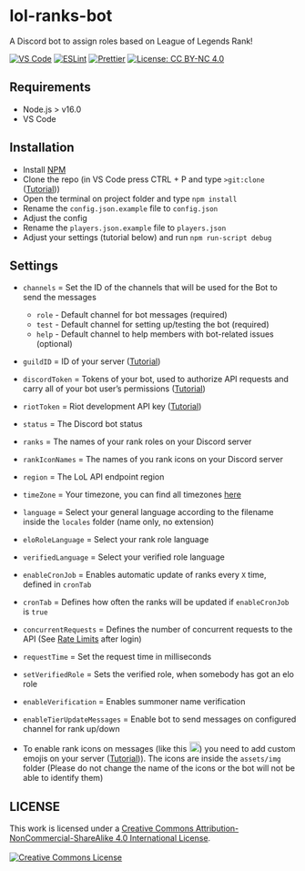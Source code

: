 # lol-ranks-bot
A Discord bot to assign roles based on League of Legends Rank!

[![VS Code](https://img.shields.io/badge/IDE-VS%20Code-6A0DAD.svg)](https://code.visualstudio.com/)
[![ESLint](https://img.shields.io/badge/ESLint-%E2%9C%A8%20violet.svg?style=flat&logo=eslint&logoColor=white&color=8A2BE2&labelColor=454545)](https://eslint.org/)
[![Prettier](https://img.shields.io/badge/Prettier-%E2%9C%A8%20violet.svg?style=flat&logo=prettier&logoColor=white&color=8A2BE2&labelColor=454545)](https://prettier.io/)
[![License: CC BY-NC 4.0](https://img.shields.io/badge/License-CC%20BY--NC%204.0-9370DB.svg?style=flat&labelColor=454545&color=9370DB)](https://creativecommons.org/licenses/by-nc/4.0/)

## Requirements
- Node.js > v16.0
- VS Code

## Installation

- Install [NPM](https://nodejs.org/en/download/)
- Clone the repo (in VS Code press CTRL + P and type `>git:clone` ([Tutorial](https://code.visualstudio.com/docs/sourcecontrol/overview#_cloning-a-repository)))
- Open the terminal on project folder and type `npm install`
- Rename the `config.json.example` file to `config.json`
- Adjust the config
- Rename the `players.json.example` file to `players.json`
- Adjust your settings (tutorial below) and run `npm run-script debug`

## Settings

- `channels` = Set the ID of the channels that will be used for the Bot to send the messages
  - `role` - Default channel for bot messages (required)
  - `test` - Default channel for setting up/testing the bot (required)
  - `help` - Default channel to help members with bot-related issues (optional)
- `guildID` = ID of your server ([Tutorial](https://support.discord.com/hc/en-us/articles/206346498-Where-can-I-find-my-User-Server-Message-ID-))
- `discordToken` = Tokens of your bot, used to authorize API requests and carry all of your bot user’s permissions ([Tutorial](https://discord.com/developers/docs/getting-started#configuring-a-bot))
- `riotToken` = Riot development API key ([Tutorial](https://developer.riotgames.com/docs/lol#:~:text=Before%20you%20start%20reading%20this%20documentation%20you%20need%20to%20first%20login%20with%20your%20Riot%20Games%20account.%20Once%20you%20do,%20a%20Developer%20Portal%20account%20is%20created%20for%20you!%20This%20action%20also%20generates%20a%20basic%20development%20API%20key%20that%20is%20associated%20with%20your%20account.))
- `status` = The Discord bot status
- `ranks` = The names of your rank roles on your Discord server
- `rankIconNames` = The names of you rank icons on your Discord server
- `region` = The LoL API endpoint region
- `timeZone` = Your timezone, you can find all timezones [here](https://en.wikipedia.org/wiki/List_of_tz_database_time_zones#List)
- `language` = Select your general language according to the filename inside the `locales` folder (name only, no extension)
- `eloRoleLanguage` = Select your rank role language
- `verifiedLanguage` = Select your verified role language
- `enableCronJob` = Enables automatic update of ranks every `X` time, defined in `cronTab`
- `cronTab` = Defines how often the ranks will be updated if `enableCronJob` is `true`
- `concurrentRequests` = Defines the number of concurrent requests to the API (See [Rate Limits](https://developer.riotgames.com/#:~:text=RATE%20LIMITS) after login)
- `requestTime` = Set the request time in milliseconds
- `setVerifiedRole` = Sets the verified role, when somebody has got an elo role
- `enableVerification` = Enables summoner name verification
- `enableTierUpdateMessages` = Enable bot to send messages on configured channel for rank up/down

- To enable rank icons on messages (like this <img alt="Challenger Icon" style="width:18px" src="https://raw.communitydragon.org/latest/plugins/rcp-fe-lol-static-assets/global/default/images/ranked-mini-crests/challenger.png"/>) you need to add custom emojis on your server ([Tutorial](https://support.discord.com/hc/en-us/articles/360036479811-Custom-Emojis))). The icons are inside the `assets/img` folder (Please do not change the name of the icons or the bot will not be able to identify them)

## LICENSE
This work is licensed under a <a rel="license" href="http://creativecommons.org/licenses/by-nc-sa/4.0/">Creative Commons Attribution-NonCommercial-ShareAlike 4.0 International License</a>.<br/><br/><a rel="license" href="http://creativecommons.org/licenses/by-nc-sa/4.0/"><img alt="Creative Commons License" style="border-width:0" src="https://i.creativecommons.org/l/by-nc-sa/4.0/88x31.png" /></a>
